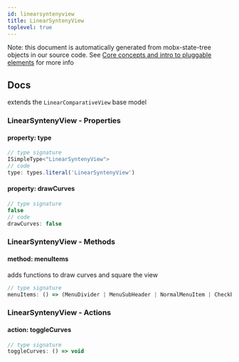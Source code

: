```yaml
---
id: linearsyntenyview
title: LinearSyntenyView
toplevel: true
---
```


Note: this document is automatically generated from mobx-state-tree objects in
our source code. See
[Core concepts and intro to pluggable elements](/docs/developer_guide/) for more
info

## Docs

extends the `LinearComparativeView` base model

### LinearSyntenyView - Properties

#### property: type

```js
// type signature
ISimpleType<"LinearSyntenyView">
// code
type: types.literal('LinearSyntenyView')
```

#### property: drawCurves

```js
// type signature
false
// code
drawCurves: false
```

### LinearSyntenyView - Methods

#### method: menuItems

adds functions to draw curves and square the view

```js
// type signature
menuItems: () => (MenuDivider | MenuSubHeader | NormalMenuItem | CheckboxMenuItem | RadioMenuItem | SubMenuItem | { ...; })[]
```

### LinearSyntenyView - Actions

#### action: toggleCurves

```js
// type signature
toggleCurves: () => void
```
